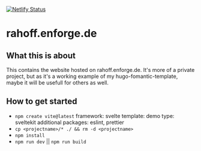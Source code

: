 [![Netlify Status](https://api.netlify.com/api/v1/badges/254c6722-e9ea-477b-b4cd-fddf210c60f4/deploy-status)](https://app.netlify.com/sites/rahoff/deploys)

# rahoff.enforge.de

## What this is about
This contains the website hosted on rahoff.enforge.de. It's more of a private project, but as it's a working example of my hugo-fomantic-template, maybe it will be usefull for others as well.

## How to get started

- `npm create vite@latest`
  framework: svelte
  template: demo
  type: sveltekit
  additional packages: eslint, prettier
- `cp <projectname>/* ./ && rm -d <projectname>`
- `npm install`
- `npm run dev` || `npm run build`
